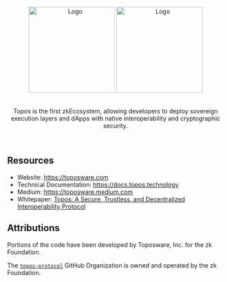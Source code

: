 <div id="top"></div>
<!-- PROJECT LOGO -->
<br />
<div align="center">

  <img src="https://raw.githubusercontent.com/topos-protocol/.github/main/assets/topos_logo.png#gh-light-mode-only" alt="Logo" width="200">
  <img src="https://raw.githubusercontent.com/topos-protocol/.github/main/assets/topos_logo_dark.png#gh-dark-mode-only" alt="Logo" width="200">

<br />
<br />

<p align="center">
Topos is the first zkEcosystem, allowing developers to deploy sovereign execution layers and dApps with native interoperability and cryptographic security.
</p>

<br />

</div>


## Resources
- Website: https://toposware.com
- Technical Documentation: https://docs.topos.technology
- Medium: https://toposware.medium.com
- Whitepaper: [Topos: A Secure, Trustless, and Decentralized
  Interoperability Protocol](https://arxiv.org/pdf/2206.03481.pdf)

## Attributions

Portions of the code have been developed by Toposware, Inc. for the zk Foundation.

The [`topos-protocol`](https://github.com/topos-protocol) GitHub Organization is owned and operated by the zk Foundation.
